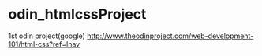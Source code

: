 # odin_htmlcssProject
1st odin project(google)
http://www.theodinproject.com/web-development-101/html-css?ref=lnav

